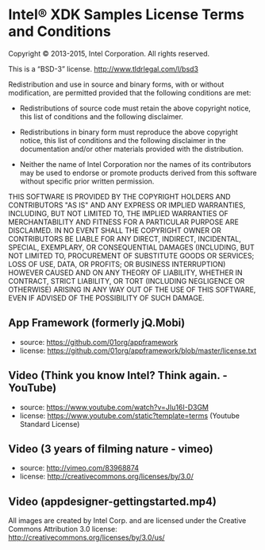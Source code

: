 Intel® XDK Samples License Terms and Conditions
===============================================

Copyright © 2013-2015, Intel Corporation. All rights reserved.

This is a “BSD-3” license. <http://www.tldrlegal.com/l/bsd3>

Redistribution and use in source and binary forms, with or without modification,
are permitted provided that the following conditions are met:

-   Redistributions of source code must retain the above copyright notice, this
    list of conditions and the following disclaimer.

-   Redistributions in binary form must reproduce the above copyright notice,
    this list of conditions and the following disclaimer in the documentation
    and/or other materials provided with the distribution.

-   Neither the name of Intel Corporation nor the names of its contributors may
    be used to endorse or promote products derived from this software without
    specific prior written permission.

THIS SOFTWARE IS PROVIDED BY THE COPYRIGHT HOLDERS AND CONTRIBUTORS "AS IS" AND
ANY EXPRESS OR IMPLIED WARRANTIES, INCLUDING, BUT NOT LIMITED TO, THE IMPLIED
WARRANTIES OF MERCHANTABILITY AND FITNESS FOR A PARTICULAR PURPOSE ARE
DISCLAIMED. IN NO EVENT SHALL THE COPYRIGHT OWNER OR CONTRIBUTORS BE LIABLE FOR
ANY DIRECT, INDIRECT, INCIDENTAL, SPECIAL, EXEMPLARY, OR CONSEQUENTIAL DAMAGES
(INCLUDING, BUT NOT LIMITED TO, PROCUREMENT OF SUBSTITUTE GOODS OR SERVICES;
LOSS OF USE, DATA, OR PROFITS; OR BUSINESS INTERRUPTION) HOWEVER CAUSED AND ON
ANY THEORY OF LIABILITY, WHETHER IN CONTRACT, STRICT LIABILITY, OR TORT
(INCLUDING NEGLIGENCE OR OTHERWISE) ARISING IN ANY WAY OUT OF THE USE OF THIS
SOFTWARE, EVEN IF ADVISED OF THE POSSIBILITY OF SUCH DAMAGE.


App Framework (formerly jQ.Mobi)
--------------------------------
* source:  <https://github.com/01org/appframework>
* license: <https://github.com/01org/appframework/blob/master/license.txt>

Video (Think you know Intel? Think again. - YouTube)
----------------------------------------------------
* source:  <https://www.youtube.com/watch?v=JIu16I-D3GM>
* license: <https://www.youtube.com/static?template=terms> (Youtube Standard License)

Video (3 years of filming nature - vimeo)
-----------------------------------------
* source:  <http://vimeo.com/83968874>
* license: <http://creativecommons.org/licenses/by/3.0/>

Video (appdesigner-gettingstarted.mp4)
--------------------------------------
All images are created by Intel Corp. and are licensed under the
Creative Commons Attribution 3.0 license: <http://creativecommons.org/licenses/by/3.0/us/>
